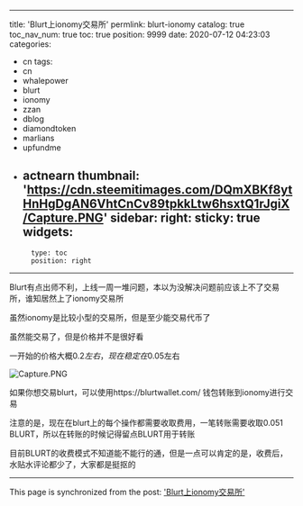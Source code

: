 
---
title: 'Blurt上ionomy交易所'
permlink: blurt-ionomy
catalog: true
toc_nav_num: true
toc: true
position: 9999
date: 2020-07-12 04:23:03
categories:
- cn
tags:
- cn
- whalepower
- blurt
- ionomy
- zzan
- dblog
- diamondtoken
- marlians
- upfundme
- actnearn
thumbnail: 'https://cdn.steemitimages.com/DQmXBKf8ytHnHgDgAN6VhtCnCv89tpkkLtw6hsxtQ1rJgiX/Capture.PNG'
sidebar:
    right:
        sticky: true
widgets:
    -
        type: toc
        position: right
---


Blurt有点出师不利，上线一周一堆问题，本以为没解决问题前应该上不了交易所，谁知居然上了ionomy交易所

虽然ionomy是比较小型的交易所，但是至少能交易代币了

虽然能交易了，但是价格并不是很好看

一开始的价格大概$0.2左右，现在稳定在$0.05左右


![Capture.PNG](https://cdn.steemitimages.com/DQmXBKf8ytHnHgDgAN6VhtCnCv89tpkkLtw6hsxtQ1rJgiX/Capture.PNG)

如果你想交易blurt，可以使用https://blurtwallet.com/ 钱包转账到ionomy进行交易

注意的是，现在在blurt上的每个操作都需要收取费用，一笔转账需要收取0.051 BLURT，所以在转账的时候记得留点BLURT用于转账

目前BLURT的收费模式不知道能不能行的通，但是一点可以肯定的是，收费后，水贴水评论都少了，大家都是挺抠的

- - -

This page is synchronized from the post: ['Blurt上ionomy交易所'](https://steemit.com/@ericet/blurt-ionomy)
